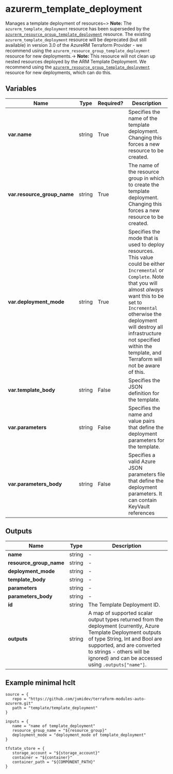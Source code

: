 # azurerm_template_deployment

Manages a template deployment of resources~> **Note:** The `azurerm_template_deployment` resource has been superseded by the [`azurerm_resource_group_template_deployment`](resource_group_template_deployment.html) resource. The existing `azurerm_template_deployment` resource will be deprecated (but still available) in version 3.0 of the AzureRM Terraform Provider - we recommend using the `azurerm_resource_group_template_deployment` resource for new deployments.-> **Note:** This resource will not clean up nested resources deployed by the ARM Template Deployment. We recommend using the [`azurerm_resource_group_template_deployment`](resource_group_template_deployment.html) resource for new deployments, which can do this.

## Variables

| Name | Type | Required? |  Description |
| ---- | ---- | --------- |  ----------- |
| **var.name** | string | True | Specifies the name of the template deployment. Changing this forces a new resource to be created. | 
| **var.resource_group_name** | string | True | The name of the resource group in which to create the template deployment. Changing this forces a new resource to be created. | 
| **var.deployment_mode** | string | True | Specifies the mode that is used to deploy resources. This value could be either `Incremental` or `Complete`. Note that you will almost *always* want this to be set to `Incremental` otherwise the deployment will destroy all infrastructure not specified within the template, and Terraform will not be aware of this. | 
| **var.template_body** | string | False | Specifies the JSON definition for the template. | 
| **var.parameters** | string | False | Specifies the name and value pairs that define the deployment parameters for the template. | 
| **var.parameters_body** | string | False | Specifies a valid Azure JSON parameters file that define the deployment parameters. It can contain KeyVault references | 



## Outputs

| Name | Type | Description |
| ---- | ---- | --------- | 
| **name** | string  | - | 
| **resource_group_name** | string  | - | 
| **deployment_mode** | string  | - | 
| **template_body** | string  | - | 
| **parameters** | string  | - | 
| **parameters_body** | string  | - | 
| **id** | string  | The Template Deployment ID. | 
| **outputs** | string  | A map of supported scalar output types returned from the deployment (currently, Azure Template Deployment outputs of type String, Int and Bool are supported, and are converted to strings - others will be ignored) and can be accessed using `.outputs["name"]`. | 

## Example minimal hclt

```hcl
source = {
   repo = "https://github.com/jumidev/terraform-modules-auto-azurerm.git" 
   path = "template/template_deployment" 
}

inputs = {
   name = "name of template_deployment" 
   resource_group_name = "${resource_group}" 
   deployment_mode = "deployment_mode of template_deployment" 
}

tfstate_store = {
   storage_account = "${storage_account}" 
   container = "${container}" 
   container_path = "${COMPONENT_PATH}" 
}


```